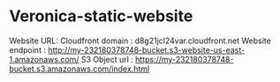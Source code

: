 # Veronica-static-website


Website URL:
Cloudfront domain : d8g21jcl24var.cloudfront.net
Website endpoint : http://my-232180378748-bucket.s3-website-us-east-1.amazonaws.com/
S3 Object url : https://my-232180378748-bucket.s3.amazonaws.com/index.html
